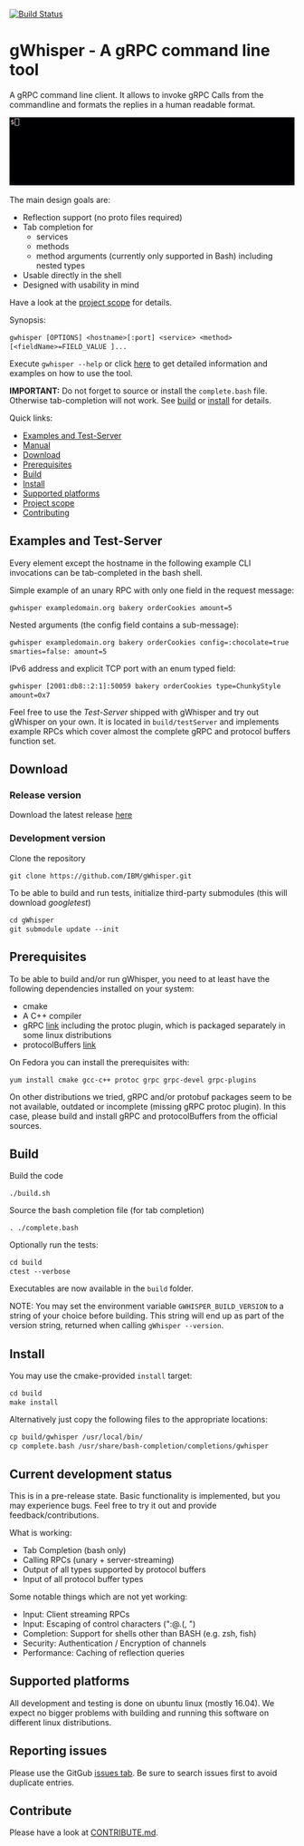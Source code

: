 [![Build Status](https://travis-ci.org/IBM/gWhisper.svg?branch=master)](https://travis-ci.org/IBM/gWhisper)
# gWhisper - A gRPC command line tool
A gRPC command line client.
It allows to invoke gRPC Calls from the commandline and formats the replies
in a human readable format.

![example invocation](example.gif)

The main design goals are:

- Reflection support (no proto files required)
- Tab completion for
    - services
    - methods
    - method arguments (currently only supported in Bash)
      including nested types
- Usable directly in the shell
- Designed with usability in mind

Have a look at the [project scope](PROJECT_SCOPE.md) for details.

Synopsis:

    gwhisper [OPTIONS] <hostname>[:port] <service> <method> [<fieldName>=FIELD_VALUE ]...

Execute `gwhisper --help` or click [here](doc/Usage.txt) to get detailed information and examples on how to use the tool.

__IMPORTANT:__ Do not forget to source or install the `complete.bash` file. Otherwise tab-completion will not work. See [build](#build) or [install](#install) for details.

Quick links:
- [Examples and Test-Server](#examples-and-test-server)
- [Manual](doc/Usage.txt)
- [Download](#download)
- [Prerequisites](#prerequisites)
- [Build](#build)
- [Install](#install)
- [Supported platforms](#supported-platforms)
- [Project scope](PROJECT_SCOPE.md)
- [Contributing](CONTRIBUTING.md)

## Examples and Test-Server
Every element except the hostname in the following example CLI invocations can be tab-completed in the bash shell.


Simple example of an unary RPC with only one field in the request message:

    gwhisper exampledomain.org bakery orderCookies amount=5

Nested arguments (the config field contains a sub-message):

    gwhisper exampledomain.org bakery orderCookies config=:chocolate=true smarties=false: amount=5

IPv6 address and explicit TCP port with an enum typed field:

    gwhisper [2001:db8::2:1]:50059 bakery orderCookies type=ChunkyStyle amount=0x7


Feel free to use the _Test-Server_ shipped with gWhisper and try out gWhisper on your own.
It is located in `build/testServer` and implements example RPCs which cover almost the
complete gRPC and protocol buffers function set.

## Download

### Release version
Download the latest release [here](https://github.com/IBM/gWhisper/releases/latest)

### Development version
Clone the repository

    git clone https://github.com/IBM/gWhisper.git

To be able to build and run tests, initialize third-party submodules (this will download _googletest_)

    cd gWhisper
    git submodule update --init

## Prerequisites

To be able to build and/or run gWhisper, you need to at least have the following dependencies installed on your system:

- cmake
- A C++ compiler
- gRPC [link](https://github.com/grpc/grpc)
    including the protoc plugin, which is packaged separately in some linux distributions
- protocolBuffers [link](https://github.com/protocolbuffers/protobuf)

On Fedora you can install the prerequisites with:

    yum install cmake gcc-c++ protoc grpc grpc-devel grpc-plugins

On other distributions we tried, gRPC and/or protobuf packages seem to be not available, outdated or incomplete (missing gRPC protoc plugin).
In this case, please build and install gRPC and protocolBuffers from the official sources.

## Build

Build the code

    ./build.sh

Source the bash completion file (for tab completion)

    . ./complete.bash

Optionally run the tests:

    cd build
    ctest --verbose

Executables are now available in the `build` folder.

NOTE:
You may set the environment variable `GWHISPER_BUILD_VERSION` to a string of your choice before building.
This string will end up as part of the version string, returned when calling `gWhisper --version`.

## Install

You may use the cmake-provided `install` target:

    cd build
    make install

Alternatively just copy the following files to the appropriate locations:

    cp build/gwhisper /usr/local/bin/
    cp complete.bash /usr/share/bash-completion/completions/gwhisper

## Current development status

This is in a pre-release state. Basic functionality is implemented, but you may experience bugs.
Feel free to try it out and provide feedback/contributions.

What is working:

- Tab Completion (bash only)
- Calling RPCs (unary + server-streaming)
- Output of all types supported by protocol buffers
- Input of all protocol buffer types

Some notable things which are not yet working:

- Input: Client streaming RPCs
- Input: Escaping of control characters (":@.(, ")
- Completion: Support for shells other than BASH (e.g. zsh, fish)
- Security: Authentication / Encryption of channels
- Performance: Caching of reflection queries

## Supported platforms

All development and testing is done on ubuntu linux (mostly 16.04). We expect no bigger problems
with building and running this software on different linux distributions.

## Reporting issues

Please use the GitGub [issues tab](https://github.com/ibm/gWhisper/issues).
Be sure to search issues first to avoid duplicate entries.

## Contribute

Please have a look at [CONTRIBUTE.md](CONTRIBUTING.md).
